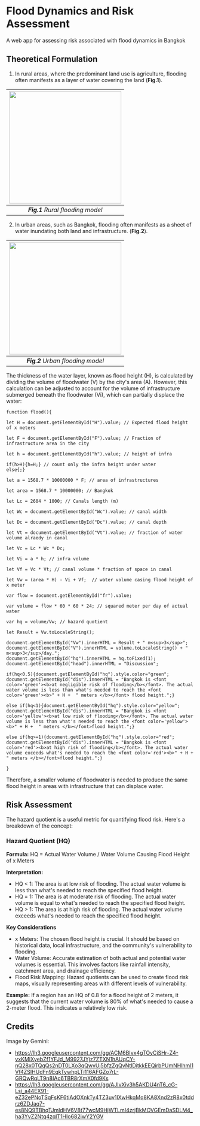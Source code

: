 # Flood Dynamics and Risk Assessment
A web app for assessing risk associated with flood dynamics in Bangkok

## Theoretical Formulation
1. In rural areas, where the predominant land use is agriculture, flooding often manifests as a layer of water covering the land (__Fig.1__).

|<img src="https://kietpawpan.github.io/flood/flood0.jpg" width="300" height="300">
|:--:| 
| *__Fig.1__ Rural flooding model* | 

2. In urban areas, such as Bangkok, flooding often manifests as a sheet of water inundating both land and infrastructure. (__Fig.2__).         

|<img src="https://kietpawpan.github.io/flood/flood.jpg" width="300" height="300">
|:--:| 
| *__Fig.2__ Urban flooding model* |

The thickness of the water layer, known as flood height (H), is calculated by dividing the volume of floodwater (V) by the city's area (A). However, this calculation can be adjusted to account for the volume of infrastructure submerged beneath the floodwater (Vi), which can partially displace the water:

```
function flood(){

let H = document.getElementById("H").value; // Expected flood height of x meters

let F = document.getElementById("F").value; // Fraction of infrastructure area in the city

let h = document.getElementById("h").value; // height of infra

if(h>H){h=H;} // count only the infra height under water
else{;}

let a = 1568.7 * 10000000 * F; // area of infrastructures

let area = 1568.7 * 10000000; // Bangkok

let Lc = 2604 * 1000; // Canals length (m)

let Wc = document.getElementById("Wc").value; // canal width

let Dc = document.getElementById("Dc").value; // canal depth

let Vt = document.getElementById("Vt").value; // fraction of water volume alraedy in canal

let Vc = Lc * Wc * Dc;

let Vi = a * h; // infra volume

let Vf = Vc * Vt; // canal volume * fraction of space in canal

let Vw = (area * H) - Vi + Vf;  // water volume casing flood height of x meter

var flow = document.getElementById("fr").value;

var volume = flow * 60 * 60 * 24; // squared meter per day of actual water

var hq = volume/Vw; // hazard quotient

let Result = Vw.toLocaleString();

document.getElementById("Vw").innerHTML = Result + " m<sup>3</sup>";
document.getElementById("V").innerHTML = volume.toLocaleString() + " m<sup>3</sup>/day.";
document.getElementById("hq").innerHTML = hq.toFixed(1);
document.getElementById("head").innerHTML = "Discussion";

if(hq<0.5){document.getElementById("hq").style.color="green";
document.getElementById("dis").innerHTML = "Bangkok is <font color='green'><b>at negligible risk of flooding</b></font>. The actual water volume is less than what's needed to reach the <font color='green'><b>" + H +  " meters </b></font> flood height.";}

else if(hq<1){document.getElementById("hq").style.color="yellow";
document.getElementById("dis").innerHTML = "Bangkok is <font color='yellow'><b>at low risk of flooding</b></font>. The actual water volume is less than what's needed to reach the <font color='yellow'><b>" + H +  " meters </b></font>flood height.";}

else if(hq>=1){document.getElementById("hq").style.color="red";
document.getElementById("dis").innerHTML = "Bangkok is <font color='red'><b>at high risk of flooding</b></font>. The actual water volume exceeds what's needed to reach the <font color='red'><b>" + H +  " meters </b></font>flood height.";}

}

```
Therefore, a smaller volume of floodwater is needed to produce the same flood height in areas with infrastructure that can displace water.

## Risk Assessment
The hazard quotient is a useful metric for quantifying flood risk. Here's a breakdown of the concept:

### Hazard Quotient (HQ)
__Formula:__ HQ = Actual Water Volume / Water Volume Causing Flood Height of x Meters

__Interpretation:__
- HQ < 1: The area is at low risk of flooding. The actual water volume is less than what's needed to reach the specified flood height.
- HQ = 1: The area is at moderate risk of flooding. The actual water volume is equal to what's needed to reach the specified flood height.
- HQ > 1: The area is at high risk of flooding. The actual water volume exceeds what's needed to reach the specified flood height.

__Key Considerations__
- x Meters: The chosen flood height is crucial. It should be based on historical data, local infrastructure, and the community's vulnerability to flooding.
- Water Volume: Accurate estimation of both actual and potential water volumes is essential. This involves factors like rainfall intensity, catchment area, and drainage efficiency.
- Flood Risk Mapping: Hazard quotients can be used to create flood risk maps, visually representing areas with different levels of vulnerability.

__Example:__
If a region has an HQ of 0.8 for a flood height of 2 meters, it suggests that the current water volume is 80% of what's needed to cause a 2-meter flood. This indicates a relatively low risk.


## Credits
Image by Gemini: 
- https://lh3.googleusercontent.com/gg/ACM6BIvx4gTOyCjSHr-Z4-vxKMiXyebZf1YFJd_M9927JYjz7ZTXN1hAUqCY-nQ28x0TQqQs2nDT0LXo3qQwvUj5bfzZgQvNtlDitkkEEQirbPUmNHlhml1Vf4ZSIHUdFn9EqkTywhpLTi116AFGZo7rL-GRQwRqLT9n8IAc6TBR8rXmX0fd9Ks
- https://lh3.googleusercontent.com/gg/AJIvXiv3h5AKDU4nT6_cG-Lsi_a44EX91-eZ32ePNoTSqFsKF6tiAdOXnkTy4TZ3uv1lXwHkqMq8KA8Xnd2zR8x0tddrz6ZDJaq7-es8NQ9TBhqTJmldHV6V8t77wcM9HjWTLmI4zrjBkMOVGEmDaSDLM4_ha3YvZ2Ntq4zqlT1HIo682iwY2YGV
